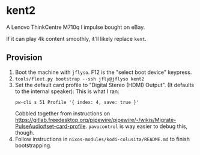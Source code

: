 # kent2

A Lenovo ThinkCentre M710q I impulse bought on eBay.

If it can play 4k content smoothly, it'll likely replace `kent`.

## Provision

1. Boot the machine with `jflyso`. F12 is the "select boot device" keypress.
2. `tools/fleet.py bootstrap --ssh jfly@jflyso kent2`
3. Set the default card profile to "Digital Stereo (HDMI) Output". (It defaults to the internal speaker):
   This is what I ran:
   ```
   pw-cli s 51 Profile '{ index: 4, save: true }'
   ```
   Cobbled together from instructions on
   <https://gitlab.freedesktop.org/pipewire/pipewire/-/wikis/Migrate-PulseAudio#set-card-profile>.
   `pavucontrol` is way easier to debug this, though.
4. Follow instructions in `nixos-modules/kodi-colusita/README.md` to finish
   bootstrapping.
